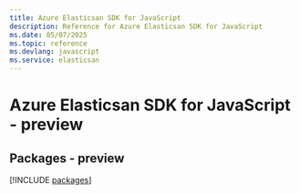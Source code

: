 ```yaml
---
title: Azure Elasticsan SDK for JavaScript
description: Reference for Azure Elasticsan SDK for JavaScript
ms.date: 05/07/2025
ms.topic: reference
ms.devlang: javascript
ms.service: elasticsan
---
```

# Azure Elasticsan SDK for JavaScript - preview
## Packages - preview
[!INCLUDE [packages](elasticsan-index.md)]